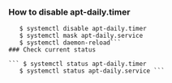 ### How to disable apt-daily.timer
```$ systemctl stop apt-daily.timer
   $ systemctl disable apt-daily.timer
   $ systemctl mask apt-daily.service
   $ systemctl daemon-reload```
### Check current status

``` $ systemctl status apt-daily.timer
   $ systemctl status apt-daily.service ```
